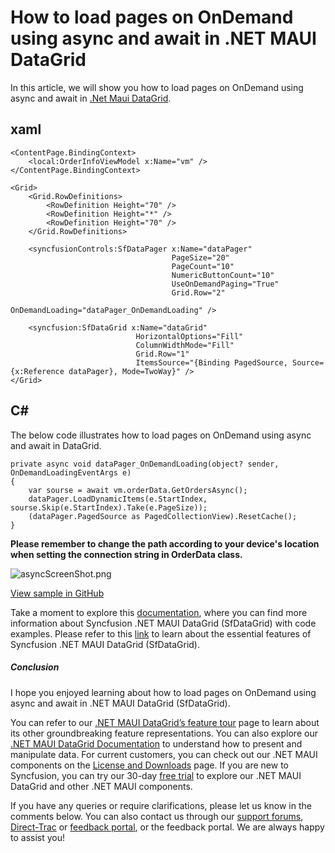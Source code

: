 # How to load pages on OnDemand using async and await in .NET MAUI DataGrid
In this article, we will show you how to load pages on OnDemand using async and await in [.Net Maui DataGrid](https://www.syncfusion.com/maui-controls/maui-datagrid).

## xaml
```
<ContentPage.BindingContext>
    <local:OrderInfoViewModel x:Name="vm" />
</ContentPage.BindingContext>

<Grid>
    <Grid.RowDefinitions>
        <RowDefinition Height="70" />
        <RowDefinition Height="*" />
        <RowDefinition Height="70" />
    </Grid.RowDefinitions>

    <syncfusionControls:SfDataPager x:Name="dataPager"
                                    PageSize="20"
                                    PageCount="10"
                                    NumericButtonCount="10"
                                    UseOnDemandPaging="True"
                                    Grid.Row="2"
                                    OnDemandLoading="dataPager_OnDemandLoading" />

    <syncfusion:SfDataGrid x:Name="dataGrid"
                            HorizontalOptions="Fill"
                            ColumnWidthMode="Fill"
                            Grid.Row="1"
                            ItemsSource="{Binding PagedSource, Source={x:Reference dataPager}, Mode=TwoWay}" />
</Grid>
```

## C#
The below code illustrates how to load pages on OnDemand using async and await in DataGrid.
```
private async void dataPager_OnDemandLoading(object? sender, OnDemandLoadingEventArgs e)
{
    var sourse = await vm.orderData.GetOrdersAsync(); 
    dataPager.LoadDynamicItems(e.StartIndex, sourse.Skip(e.StartIndex).Take(e.PageSize));
    (dataPager.PagedSource as PagedCollectionView).ResetCache();
}
```
**Please remember to change the path according to your device's location when setting the connection string in OrderData class.**

 ![asyncScreenShot.png](https://support.syncfusion.com/kb/agent/attachment/inline?token=eyJhbGciOiJodHRwOi8vd3d3LnczLm9yZy8yMDAxLzA0L3htbGRzaWctbW9yZSNobWFjLXNoYTI1NiIsInR5cCI6IkpXVCJ9.eyJpZCI6IjI4MDA1Iiwib3JnaWQiOiIzIiwiaXNzIjoic3VwcG9ydC5zeW5jZnVzaW9uLmNvbSJ9.ymiNfTUK0BCVsReAr5SgZSzAxckcwCyBRDPuRG-cBQ8)

[View sample in GitHub](https://github.com/SyncfusionExamples/How-to-load-pages-on-OnDemand-using-async-and-await-in-MAUI-DataGrid)

Take a moment to explore this [documentation](https://help.syncfusion.com/maui/datagrid/overview), where you can find more information about Syncfusion .NET MAUI DataGrid (SfDataGrid) with code examples. Please refer to this [link](https://www.syncfusion.com/maui-controls/maui-datagrid) to learn about the essential features of Syncfusion .NET MAUI DataGrid (SfDataGrid).
 
##### Conclusion
 
I hope you enjoyed learning about how to load pages on OnDemand using async and await in .NET MAUI DataGrid (SfDataGrid).
 
You can refer to our [.NET MAUI DataGrid’s feature tour](https://www.syncfusion.com/maui-controls/maui-datagrid) page to learn about its other groundbreaking feature representations. You can also explore our [.NET MAUI DataGrid Documentation](https://help.syncfusion.com/maui/datagrid/getting-started) to understand how to present and manipulate data. 
For current customers, you can check out our .NET MAUI components on the [License and Downloads](https://www.syncfusion.com/sales/teamlicense) page. If you are new to Syncfusion, you can try our 30-day [free trial](https://www.syncfusion.com/downloads/maui) to explore our .NET MAUI DataGrid and other .NET MAUI components.
 
If you have any queries or require clarifications, please let us know in the comments below. You can also contact us through our [support forums](https://www.syncfusion.com/forums), [Direct-Trac](https://support.syncfusion.com/create) or [feedback portal](https://www.syncfusion.com/feedback/maui?control=sfdatagrid), or the feedback portal. We are always happy to assist you!
